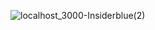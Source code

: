 ![localhost_3000-Insiderblue(2)](https://github.com/user-attachments/assets/6bc26f30-a4a0-475f-8e14-c67d31309166)
